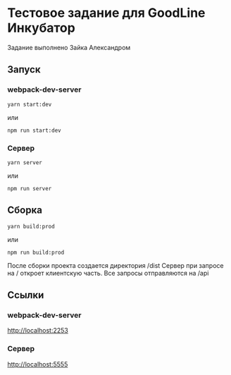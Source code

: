 # Тестовое задание для GoodLine Инкубатор

Задание выполнено Зайка Александром

## Запуск

### webpack-dev-server
```
yarn start:dev
```
или
```
npm run start:dev
```

### Сервер
```
yarn server
```
или
```
npm run server
```

## Сборка
```
yarn build:prod
```
или
```
npm run build:prod
```

После сборки проекта создается директория /dist
Сервер при запросе на / откроет клиентскую часть. Все запросы отправляются на /api

## Ссылки
### webpack-dev-server
[http://localhost:2253](http://localhost:2253)
### Сервер
[http://localhost:5555](http://localhost:5555)
